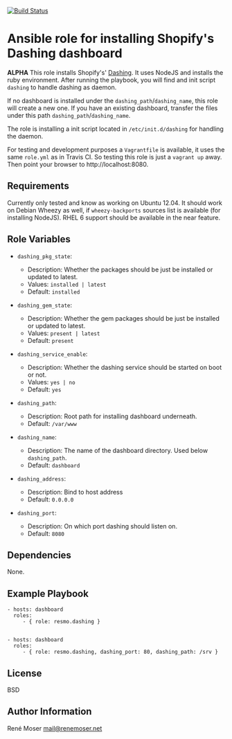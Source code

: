 [![Build Status](https://travis-ci.org/resmo/ansible-role-dashing.svg?branch=master)](https://travis-ci.org/resmo/ansible-role-dashing)

Ansible role for installing Shopify's Dashing dashboard
=======================================================

**ALPHA** This role installs Shopify's' [Dashing](http://shopify.github.io/dashing). It uses NodeJS and installs the ruby environment. After running the playbook, you will find and init script `dashing` to handle dashing as daemon. 

If no dashboard is installed under the `dashing_path`/`dashing_name`, this role will create a new one. If you have an existing dashboard, transfer the files under this path `dashing_path`/`dashing_name`.

The role is installing a init script located in `/etc/init.d/dashing` for handling the daemon.

For testing and development purposes a `Vagrantfile` is available, it uses the same `role.yml` as in Travis CI. So testing this role is just a `vagrant up` away. Then point your browser to http://localhost:8080.

Requirements
------------

Currently only tested and know as working on Ubuntu 12.04. It should work on Debian Wheezy as well, if `wheezy-backports` sources list is available (for installing NodeJS). RHEL 6 support should be available in the near feature.

Role Variables
--------------

* `dashing_pkg_state`:
  - Description: Whether the packages should be just be installed or updated to latest.
  - Values: `installed | latest`
  - Default: `installed`


* `dashing_gem_state`:
  - Description: Whether the gem packages should be just be installed or updated to latest.
  - Values: `present | latest`
  - Default: `present`

* `dashing_service_enable`:
  - Description: Whether the dashing service should be started on boot or not.
  - Values: `yes | no`
  - Default: `yes`

* `dashing_path`:
  - Description: Root path for installing dashboard underneath.
  - Default: `/var/www`

* `dashing_name`:
  - Description: The name of the dashboard directory. Used below `dashing_path`.
  - Default: `dashboard`

* `dashing_address`:
  - Description: Bind to host address
  - Default: `0.0.0.0`

* `dashing_port`:
  - Description: On which port dashing should listen on.
  - Default: `8080`

Dependencies
------------

None.

Example Playbook
-------------------------

    - hosts: dashboard
      roles:
         - { role: resmo.dashing }


    - hosts: dashboard
      roles:
         - { role: resmo.dashing, dashing_port: 80, dashing_path: /srv }

License
-------

BSD

Author Information
------------------

René Moser <mail@renemoser.net>
